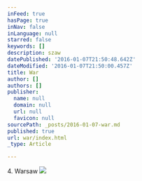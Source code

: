 ```yaml
---
inFeed: true
hasPage: true
inNav: false
inLanguage: null
starred: false
keywords: []
description: szaw
datePublished: '2016-01-07T21:50:48.642Z'
dateModified: '2016-01-07T21:50:00.457Z'
title: War
author: []
authors: []
publisher:
  name: null
  domain: null
  url: null
  favicon: null
sourcePath: _posts/2016-01-07-war.md
published: true
url: war/index.html
_type: Article

---
```

4\. Warsaw
![](https://the-grid-user-content.s3-us-west-2.amazonaws.com/598ba7d1-2e30-4a1b-98c1-27369d13935f.jpg)